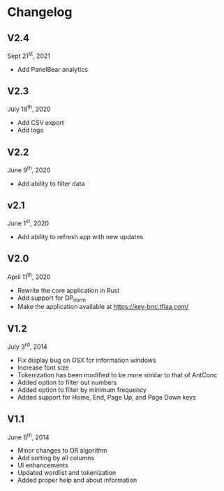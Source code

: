 # Changelog

## V2.4

Sept 21<sup>st</sup>, 2021
- Add PanelBear analytics

## V2.3

July 18<sup>th</sup>, 2020
- Add CSV export
- Add logo

## V2.2

June 9<sup>th</sup>, 2020
- Add ability to filter data

## v2.1
June 1<sup>st</sup>, 2020
- Add ability to refresh app with new updates

## V2.0

April 11<sup>th</sup>, 2020
- Rewrite the core application in Rust
- Add support for DP<sub>norm</sub>
- Make the application available at https://key-bnc.tfiaa.com/

## V1.2

July 3<sup>rd</sup>, 2014
- Fix display bug on OSX for information windows
- Increase font size
- Tokenization has been modified to be more similar to that of AntConc
- Added option to filter out numbers
- Added option to filter by minimum frequency
- Added support for Home, End, Page Up, and Page Down keys

## V1.1

June 6<sup>th</sup>, 2014
- Minor changes to OR algorithm
- Add sorting by all columns
- UI enhancements
- Updated wordlist and tokenization
- Added proper help and about information
